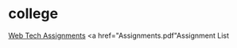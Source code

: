 # college
<a href="http://amansatnami.me/college">Web Tech Assignments</a>
<a href="Assignments.pdf"Assignment List</a>
